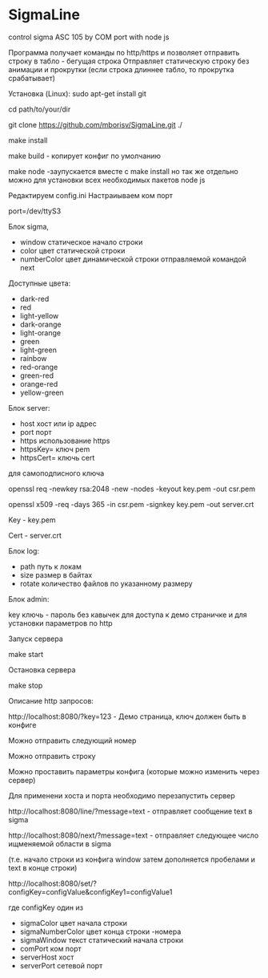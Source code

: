 # SigmaLine
control sigma ASC 105 by COM port with node js

Программа получает команды по http/https и позволяет отправить строку в табло - бегущая строка
Отправляет статическую строку без анимации и прокрутки (если строка длиннее табло, то прокрутка срабатывает)

Установка (Linux):
sudo apt-get install git

cd path/to/your/dir

git clone https://github.com/mborisv/SigmaLine.git ./

make install

make build - копирует конфиг по умолчанию

make node -заупускается вместе с make install но так же отдельно можно для установки всех необходимых пакетов node js


Редактируем config.ini
Настраиываем ком порт

port=/dev/ttyS3

Блок sigma,

- window статическое начало строки
- color цвет статической строки
- numberColor цвет динамической строки отправляемой командой next


Доступные цвета:

- dark-red
- red
- light-yellow
- dark-orange
- light-orange
- green
- light-green
- rainbow
- red-orange
- green-red
- orange-red
- yellow-green


Блок server:

- host хост или ip адрес
- port порт
- https использование https
- httpsKey= ключ pem
- httpsCert= ключь cert

для самоподписного ключа

openssl req -newkey rsa:2048 -new -nodes -keyout key.pem -out csr.pem

openssl x509 -req -days 365 -in csr.pem -signkey key.pem -out server.crt

Key - key.pem

Cert - server.crt


Блок log:

- path путь к локам
- size размер в байтах
- rotate количество файлов по указанному размеру

Блок admin:

key ключь - пароль без кавычек для доступа к демо страничке и для установки параметров по http


Запуск сервера

make start

Остановка сервера

make stop


Описание http запросов:

http://localhost:8080/?key=123  - Демо страница, ключ должен быть в конфиге

Можно отправить следующий номер

Можно отправить строку

Можно проставить параметры конфига (которые можно изменить через сервер)

Для применени хоста и порта необходимо перезапустить сервер


http://localhost:8080/line/?message=text - отправляет сообщение text в sigma

http://localhost:8080/next/?message=text - отправляет следующее число ищменяемой области в sigma

(т.е. начало строки из конфига window затем дополняется пробелами и text в конце строки)

http://localhost:8080/set/?configKey=configValue&configKey1=configValue1

где configKey один из

- sigmaColor цвет начала строки
- sigmaNumberColor цвет конца строки -номера
- sigmaWindow текст статический начала строки
- comPort ком порт
- serverHost хост
- serverPort сетевой порт
